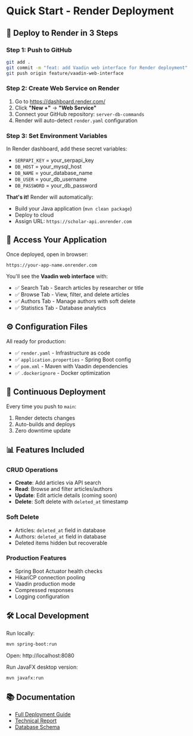 # Quick Start - Render Deployment

## 🚀 Deploy to Render in 3 Steps

### Step 1: Push to GitHub
```bash
git add .
git commit -m "feat: add Vaadin web interface for Render deployment"
git push origin feature/vaadin-web-interface
```

### Step 2: Create Web Service on Render
1. Go to https://dashboard.render.com/
2. Click **"New +"** → **"Web Service"**
3. Connect your GitHub repository: `server-db-commands`
4. Render will auto-detect `render.yaml` configuration

### Step 3: Set Environment Variables
In Render dashboard, add these secret variables:
- `SERPAPI_KEY` = your_serpapi_key
- `DB_HOST` = your_mysql_host
- `DB_NAME` = your_database_name
- `DB_USER` = your_db_username
- `DB_PASSWORD` = your_db_password

**That's it!** Render will automatically:
- Build your Java application (`mvn clean package`)
- Deploy to cloud
- Assign URL: `https://scholar-api.onrender.com`

## 📱 Access Your Application

Once deployed, open in browser:
```
https://your-app-name.onrender.com
```

You'll see the **Vaadin web interface** with:
- ✅ Search Tab - Search articles by researcher or title
- ✅ Browse Tab - View, filter, and delete articles
- ✅ Authors Tab - Manage authors with soft delete
- ✅ Statistics Tab - Database analytics

## ⚙️ Configuration Files

All ready for production:
- ✅ `render.yaml` - Infrastructure as code
- ✅ `application.properties` - Spring Boot config
- ✅ `pom.xml` - Maven with Vaadin dependencies
- ✅ `.dockerignore` - Docker optimization

## 🔄 Continuous Deployment

Every time you push to `main`:
1. Render detects changes
2. Auto-builds and deploys
3. Zero downtime update

## 📊 Features Included

### CRUD Operations
- **Create**: Add articles via API search
- **Read**: Browse and filter articles/authors
- **Update**: Edit article details (coming soon)
- **Delete**: Soft delete with `deleted_at` timestamp

### Soft Delete
- Articles: `deleted_at` field in database
- Authors: `deleted_at` field in database
- Deleted items hidden but recoverable

### Production Features
- Spring Boot Actuator health checks
- HikariCP connection pooling
- Vaadin production mode
- Compressed responses
- Logging configuration

## 🛠️ Local Development

Run locally:
```bash
mvn spring-boot:run
```
Open: http://localhost:8080

Run JavaFX desktop version:
```bash
mvn javafx:run
```

## 📚 Documentation

- [Full Deployment Guide](RENDER_DEPLOYMENT.md)
- [Technical Report](docs/Technical%20Report.md)
- [Database Schema](docs/DATABASE_README.md)
